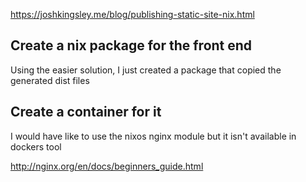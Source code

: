 https://joshkingsley.me/blog/publishing-static-site-nix.html


## Create a nix package for the front end

Using the easier solution, I just created a package that copied the generated dist files

## Create a container for it

I would have like to use the nixos nginx module but it isn't available in dockers tool

http://nginx.org/en/docs/beginners_guide.html  